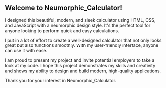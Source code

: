 ## Welcome to Neumorphic_Calculator!

I designed this beautiful, modern, and sleek calculator using HTML, CSS, and JavaScript with a neumorphic design style. It's the perfect tool for anyone looking to perform quick and easy calculations.

I put in a lot of effort to create a well-designed calculator that not only looks great but also functions smoothly. With my user-friendly interface, anyone can use it with ease.

I am proud to present my project and invite potential employers to take a look at my code. I hope this project demonstrates my skills and creativity and shows my ability to design and build modern, high-quality applications.

Thank you for your interest in Neumorphic_Calculator.
